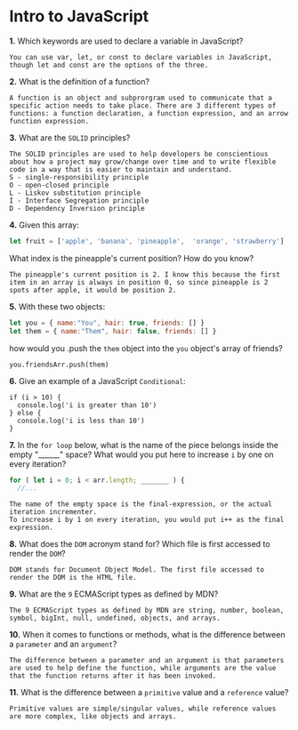 # Intro to JavaScript

**1.** Which keywords are used to declare a variable in JavaScript?
<!-- enter you answer in the space below -->
```
You can use var, let, or const to declare variables in JavaScript, though let and const are the options of the three. 
```
**2.** What is the definition of a function?
<!-- enter you answer in the space below -->
```
A function is an object and subprorgram used to communicate that a specific action needs to take place. There are 3 different types of functions: a function declaration, a function expression, and an arrow function expression. 
```
**3.** What are the `SOLID` principles?
<!-- enter you answer in the space below -->
```
The SOLID principles are used to help developers be conscientious about how a project may grow/change over time and to write flexible code in a way that is easier to maintain and understand.
S - single-responsibility principle
O - open-closed principle
L - Liskov substitution principle
I - Interface Segregation principle
D - Dependency Inversion principle
```
**4.** Given this array: 
```js
let fruit = ['apple', 'banana', 'pineapple',  'orange', 'strawberry']
``` 
What index is the pineapple's current position? How do you know?
<!-- enter you answer in the space below -->
```
The pineapple's current position is 2. I know this because the first item in an array is always in position 0, so since pineapple is 2 spots after apple, it would be position 2.
```
**5.** With these two objects: 
```js
let you = { name:"You", hair: true, friends: [] }
let them = { name:"Them", hair: false, friends: [] }
```
how would you .push the `them` object into the `you` object's array of friends?
<!-- enter you answer in the space below -->
```
you.friendsArr.push(them)
```

**6.** Give an example of a JavaScript `Conditional`:
<!-- enter you answer in the space below -->
```
if (i > 10) {
  console.log('i is greater than 10')
} else {
  console.log('i is less than 10')
}
```
**7.** In the `for loop` below, what is the name of the piece belongs inside the empty "______" space? What would you put here to increase `i` by one on every iteration?
```js
for ( let i = 0; i < arr.length; _______ ) {
  //...
```
<!-- enter you answer in the space below -->
```
The name of the empty space is the final-expression, or the actual iteration incrementer.
To increase i by 1 on every iteration, you would put i++ as the final expression.
```
**8.** What does the `DOM` acronym stand for? Which file is first accessed to render the `DOM`?
<!-- enter you answer in the space below -->
```
DOM stands for Document Object Model. The first file accessed to render the DOM is the HTML file.
```

**9.** What are the `9` ECMAScript types as defined by MDN?
<!-- enter you answer in the space below -->
```
The 9 ECMAScript types as defined by MDN are string, number, boolean, symbol, bigInt, null, undefined, objects, and arrays.
```
**10.** When it comes to functions or methods, what is the difference between a `parameter` and an `argument`?
<!-- enter you answer in the space below -->
```
The difference between a parameter and an argument is that parameters are used to help define the function, while arguments are the value that the function returns after it has been invoked.
```
**11.** What is the difference between a `primitive` value and a `reference` value?
<!-- enter you answer in the space below -->
```
Primitive values are simple/singular values, while reference values are more complex, like objects and arrays.
```